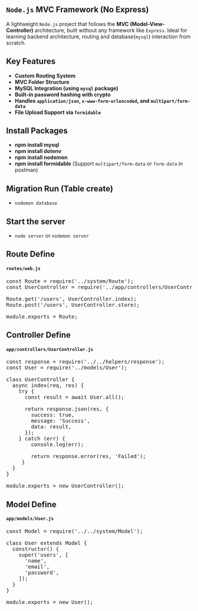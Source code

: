 ## `Node.js` MVC Framework (No Express)
A lightweight `Node.js` project that follows the **MVC (Model-View-Controller)** architecture, built without any framework like `Express`. Ideal for learning backend architecture, routing and database(`mysql`) interaction from scratch.


## Key Features
- **Custom Routing System**
- **MVC Folder Structure**
- **MySQL Integration (using `mysql` package)**
- **Built-in password hashing with crypto**
- **Handles `application/json`, `x-www-form-urlencoded`, and `multipart/form-data`**
- **File Upload Support via `formidable`**

## Install Packages
- **npm install mysql**
- **npm install dotenv**
- **npm install nodemon**
- **npm install formidable** (Support `multipart/form-data` or `form-data` in postman)

## Migration Run (Table create)
- `nodemon database`

## Start the server
- `node server` or `nodemon server`

## Route Define
#### `routes/web.js`
<pre lang="js">
const Route = require('../system/Route');
const UserController = require('../app/controllers/UserController');

Route.get('/users', UserController.index);
Route.post('/users', UserController.store);

module.exports = Route;</pre>


## Controller Define
#### `app/controllers/UserController.js`
<pre lang="js">
const response = require('../../helpers/response');
const User = require('../models/User');

class UserController {
  async index(req, res) {
	try {
	  const result = await User.all();

	  return response.json(res, {
		success: true,
		message: 'Success',
		data: result,
	  });
	} catch (err) {
	    console.log(err);

	    return response.error(res, 'Failed');
	 } 
  }
}

module.exports = new UserController();</pre>


## Model Define
#### `app/models/User.js`
<pre lang="js">
const Model = require('../../system/Model');

class User extends Model {
  constructor() {
	super('users', [
	  'name',
	  'email',
	  'password',
	]);
  }
}

module.exports = new User();</pre>